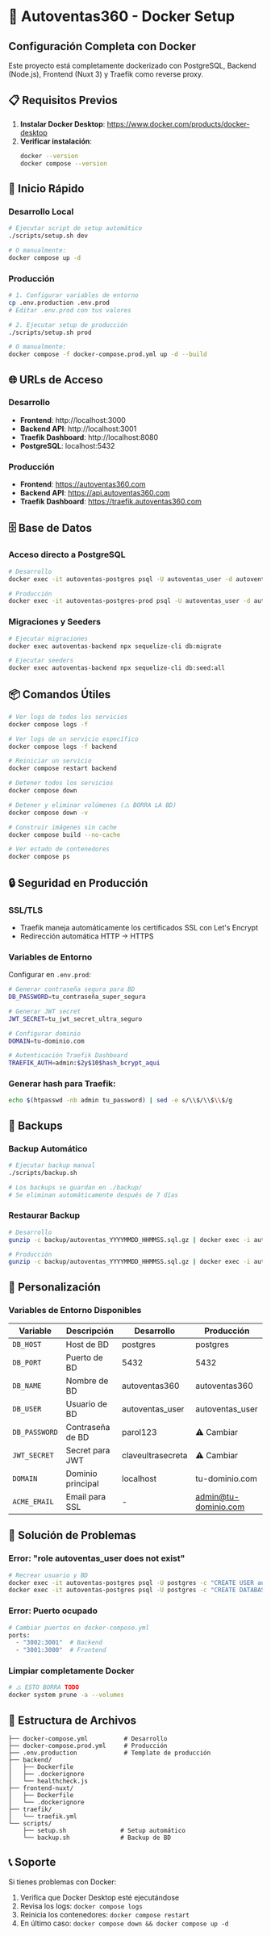 # 🐳 Autoventas360 - Docker Setup

## Configuración Completa con Docker

Este proyecto está completamente dockerizado con PostgreSQL, Backend (Node.js), Frontend (Nuxt 3) y Traefik como reverse proxy.

## 📋 Requisitos Previos

1. **Instalar Docker Desktop**: https://www.docker.com/products/docker-desktop
2. **Verificar instalación**:
   ```bash
   docker --version
   docker compose --version
   ```

## 🚀 Inicio Rápido

### Desarrollo Local

```bash
# Ejecutar script de setup automático
./scripts/setup.sh dev

# O manualmente:
docker compose up -d
```

### Producción

```bash
# 1. Configurar variables de entorno
cp .env.production .env.prod
# Editar .env.prod con tus valores

# 2. Ejecutar setup de producción
./scripts/setup.sh prod

# O manualmente:
docker compose -f docker-compose.prod.yml up -d --build
```

## 🌐 URLs de Acceso

### Desarrollo
- **Frontend**: http://localhost:3000
- **Backend API**: http://localhost:3001
- **Traefik Dashboard**: http://localhost:8080
- **PostgreSQL**: localhost:5432

### Producción
- **Frontend**: https://autoventas360.com
- **Backend API**: https://api.autoventas360.com
- **Traefik Dashboard**: https://traefik.autoventas360.com

## 🗄️ Base de Datos

### Acceso directo a PostgreSQL

```bash
# Desarrollo
docker exec -it autoventas-postgres psql -U autoventas_user -d autoventas360

# Producción
docker exec -it autoventas-postgres-prod psql -U autoventas_user -d autoventas360
```

### Migraciones y Seeders

```bash
# Ejecutar migraciones
docker exec autoventas-backend npx sequelize-cli db:migrate

# Ejecutar seeders
docker exec autoventas-backend npx sequelize-cli db:seed:all
```

## 📦 Comandos Útiles

```bash
# Ver logs de todos los servicios
docker compose logs -f

# Ver logs de un servicio específico
docker compose logs -f backend

# Reiniciar un servicio
docker compose restart backend

# Detener todos los servicios
docker compose down

# Detener y eliminar volúmenes (⚠️ BORRA LA BD)
docker compose down -v

# Construir imágenes sin cache
docker compose build --no-cache

# Ver estado de contenedores
docker compose ps
```

## 🔒 Seguridad en Producción

### SSL/TLS
- Traefik maneja automáticamente los certificados SSL con Let's Encrypt
- Redirección automática HTTP → HTTPS

### Variables de Entorno
Configurar en `.env.prod`:

```bash
# Generar contraseña segura para BD
DB_PASSWORD=tu_contraseña_super_segura

# Generar JWT secret
JWT_SECRET=tu_jwt_secret_ultra_seguro

# Configurar dominio
DOMAIN=tu-dominio.com

# Autenticación Traefik Dashboard
TRAEFIK_AUTH=admin:$2y$10$hash_bcrypt_aqui
```

### Generar hash para Traefik:
```bash
echo $(htpasswd -nb admin tu_password) | sed -e s/\\$/\\$\\$/g
```

## 💾 Backups

### Backup Automático
```bash
# Ejecutar backup manual
./scripts/backup.sh

# Los backups se guardan en ./backup/
# Se eliminan automáticamente después de 7 días
```

### Restaurar Backup
```bash
# Desarrollo
gunzip -c backup/autoventas_YYYYMMDD_HHMMSS.sql.gz | docker exec -i autoventas-postgres psql -U autoventas_user -d autoventas360

# Producción
gunzip -c backup/autoventas_YYYYMMDD_HHMMSS.sql.gz | docker exec -i autoventas-postgres-prod psql -U autoventas_user -d autoventas360
```

## 🔧 Personalización

### Variables de Entorno Disponibles

| Variable | Descripción | Desarrollo | Producción |
|----------|-------------|------------|------------|
| `DB_HOST` | Host de BD | postgres | postgres |
| `DB_PORT` | Puerto de BD | 5432 | 5432 |
| `DB_NAME` | Nombre de BD | autoventas360 | autoventas360 |
| `DB_USER` | Usuario de BD | autoventas_user | autoventas_user |
| `DB_PASSWORD` | Contraseña de BD | parol123 | ⚠️ Cambiar |
| `JWT_SECRET` | Secret para JWT | claveultrasecreta | ⚠️ Cambiar |
| `DOMAIN` | Dominio principal | localhost | tu-dominio.com |
| `ACME_EMAIL` | Email para SSL | - | admin@tu-dominio.com |

## 🐛 Solución de Problemas

### Error: "role autoventas_user does not exist"
```bash
# Recrear usuario y BD
docker exec -it autoventas-postgres psql -U postgres -c "CREATE USER autoventas_user WITH PASSWORD 'parol123';"
docker exec -it autoventas-postgres psql -U postgres -c "CREATE DATABASE autoventas360 OWNER autoventas_user;"
```

### Error: Puerto ocupado
```bash
# Cambiar puertos en docker-compose.yml
ports:
  - "3002:3001"  # Backend
  - "3001:3000"  # Frontend
```

### Limpiar completamente Docker
```bash
# ⚠️ ESTO BORRA TODO
docker system prune -a --volumes
```

## 📁 Estructura de Archivos

```
├── docker-compose.yml          # Desarrollo
├── docker-compose.prod.yml     # Producción
├── .env.production             # Template de producción
├── backend/
│   ├── Dockerfile
│   ├── .dockerignore
│   └── healthcheck.js
├── frontend-nuxt/
│   ├── Dockerfile
│   └── .dockerignore
├── traefik/
│   └── traefik.yml
└── scripts/
    ├── setup.sh               # Setup automático
    └── backup.sh              # Backup de BD
```

## 📞 Soporte

Si tienes problemas con Docker:
1. Verifica que Docker Desktop esté ejecutándose
2. Revisa los logs: `docker compose logs`
3. Reinicia los contenedores: `docker compose restart`
4. En último caso: `docker compose down && docker compose up -d`